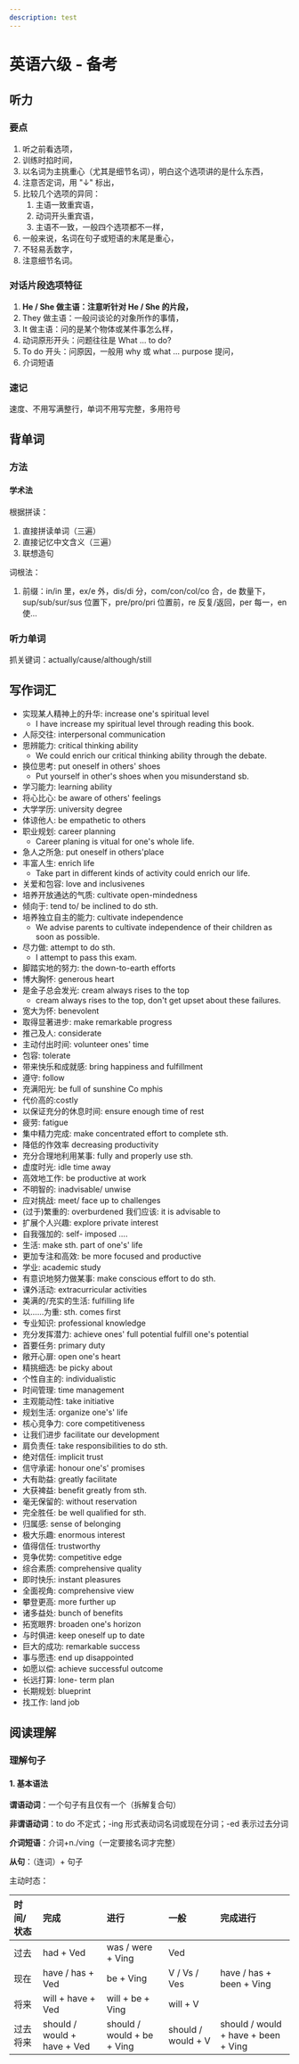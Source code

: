 ```yaml
---
description: test
---
```


# 英语六级 - 备考

## 听力

### 要点

1. 听之前看选项，
2. 训练时掐时间，
3. 以名词为主挑重心（尤其是细节名词），明白这个选项讲的是什么东西，
4. 注意否定词，用 "↓" 标出，
5. 比较几个选项的异同：
   1. 主语一致重宾语，
   2. 动词开头重宾语，
   3. 主语不一致，一般四个选项都不一样，
6. 一般来说，名词在句子或短语的末尾是重心，
7. 不轻易丢数字，
8. 注意细节名词。

### 对话片段选项特征

1. **He / She 做主语：注意听针对 He / She 的片段，**
2. They 做主语：一般问谈论的对象所作的事情，
3. It 做主语：问的是某个物体或某件事怎么样，
4. 动词原形开头：问题往往是 What … to do?
5. To do 开头：问原因，一般用 why 或 what … purpose 提问，
6. 介词短语

### 速记

速度、不用写满整行，单词不用写完整，多用符号





## 背单词

### 方法

#### 学术法

根据拼读：

1. 直接拼读单词（三遍）
2. 直接记忆中文含义（三遍）
3. 联想造句

词根法：

1. 前缀：in/in 里，ex/e 外，dis/di 分，com/con/col/co 合，de 数量下，sup/sub/sur/sus 位置下，pre/pro/pri 位置前，re 反复/返回，per 每一，en 使…

### 听力单词

抓关键词：actually/cause/although/still

## 写作词汇

* 实现某人精神上的升华: increase one's spiritual level
  * I have increase my spiritual level through reading this book.
* 人际交往: interpersonal communication
* 思辨能力: critical thinking ability 
  * We could enrich our critical thinking ability through the debate.
* 换位思考: put oneself in others' shoes
  * Put yourself in other's shoes when you misunderstand sb.
* 学习能力: learning ability 
* 将心比心: be aware of others' feelings
* 大学学历: university degree 
* 体谅他人: be empathetic to others
* 职业规划: career planning 
  * Career planing is vitual for one's whole life.
* 急人之所急: put oneself in others'place
* 丰富人生: enrich life 
  * Take part in different kinds of activity could enrich our life.
* 关爱和包容: love and inclusivenes
* 培养开放通达的气质: cultivate open-mindedness
* 倾向于: tend to/ be inclined to do sth.
* 培养独立自主的能力: cultivate independence
  * We advise parents to cultivate independence of their children as soon as possible.
* 尽力做: attempt to do sth. 
  * I attempt to pass this exam.
* 脚踏实地的努力: the down-to-earth efforts 
* 博大胸怀: generous heart 
* 是金子总会发光: cream always rises to the top 
  * cream always rises to the top, don't get upset about these failures.
* 宽大为怀: benevolent 
* 取得显著进步: make remarkable progress 
* 推己及人: considerate 
* 主动付出时间: volunteer ones' time 
* 包容: tolerate
* 带来快乐和成就感: bring happiness and fulfillment 
* 遵守: follow 
* 充满阳光: be full of sunshine Co mphis 
* 代价高的:costly 
* 以保证充分的休息时间: ensure enough time of rest 
* 疲劳: fatigue 
* 集中精力完成: make concentrated effort to complete sth.
* 降低的作效率 decreasing productivity
* 充分合理地利用某事: fully and properly use sth. 
* 虚度时光: idle time away 
* 高效地工作: be productive at work 
* 不明智的: inadvisable/ unwise 
* 应对挑战: meet/ face up to challenges 
* \(过于\)繁重的: overburdened 我们应该: it is advisable to 
* 扩展个人兴趣: explore private interest
* 自我强加的: self- imposed ….
* 生活: make sth. part of one's' life
* 更加专注和高效: be more focused and productive 
* 学业: academic study 
* 有意识地努力做某事: make conscious effort to do sth.
* 课外活动: extracurricular activities
* 美满的/充实的生活: fulfilling life 
* 以……为重: sth. comes first
* 专业知识: professional knowledge
* 充分发挥潜力: achieve ones' full potential fulfill one's potential
* 首要任务: primary duty
* 敞开心扉: open one's heart
* 精挑细选: be picky about
* 个性自主的: individualistic
* 时间管理: time management
* 主观能动性: take initiative
* 规划生活: organize one's' life
* 核心竞争力: core competitiveness
* 让我们进步 facilitate our development
* 肩负责任: take responsibilities to do sth.
* 绝对信任: implicit trust
* 信守承诺: honour one's' promises
* 大有助益: greatly facilitate
* 大获裨益: benefit greatly from sth.
* 毫无保留的: without reservation
* 完全胜任: be well qualified for sth.
* 归属感: sense of belonging
* 极大乐趣: enormous interest
* 值得信任: trustworthy
* 竞争优势: competitive edge
* 综合素质: comprehensive quality
* 即时快乐: instant pleasures
* 全面视角: comprehensive view
* 攀登更高: more further up
* 诸多益处: bunch of benefits
* 拓宽眼界: broaden one's horizon
* 与时俱进: keep oneself up to date
* 巨大的成功: remarkable success
* 事与愿违: end up disappointed
* 如愿以偿: achieve successful outcome
* 长远打算: lone- term plan
* 长期规划: blueprint
* 找工作: land job

## 阅读理解

### 理解句子

#### 1. 基本语法

**谓语动词**：一个句子有且仅有一个（拆解复合句）

**非谓语动词**：to do 不定式；-ing 形式表动词名词或现在分词；-ed 表示过去分词

**介词短语**：介词+n./ving（一定要接名词才完整）

**从句**：（连词）+ 句子

主动时态：

| 时间/状态 | 完成 | 进行 | 一般 | 完成进行 |
| :--- | :--- | :--- | :--- | :--- |
| 过去 | had + Ved | was / were + Ving | Ved |  |
| 现在 | have / has + Ved | be + Ving | V / Vs / Ves | have / has + been + Ving |
| 将来 | will + have + Ved | will + be + Ving | will + V |  |
| 过去将来 | should / would + have + Ved | should / would + be + Ving | should / would + V | should / would + have + been + Ving |



